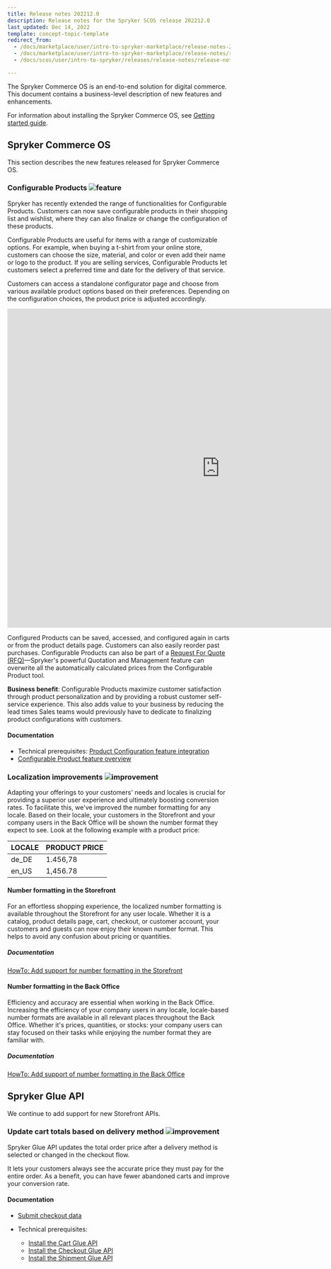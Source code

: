 ```yaml
---
title: Release notes 202212.0
description: Release notes for the Spryker SCOS release 202212.0
last_updated: Dec 14, 2022
template: concept-topic-template
redirect_from:
  - /docs/marketplace/user/intro-to-spryker-marketplace/release-notes-202212.0/release-notes-202212.0.html
  - /docs/marketplace/user/intro-to-spryker-marketplace/release-notes/release-notes-202212.0/release-notes-202212.0.html
  - /docs/scos/user/intro-to-spryker/releases/release-notes/release-notes-202212.0/release-notes-202212.0.html

---
```


The Spryker Commerce OS is an end-to-end solution for digital commerce. This document contains a business-level description of new features and enhancements.

For information about installing the Spryker Commerce OS, see [Getting started guide](/docs/scos/dev/developer-getting-started-guide.html).

## Spryker Commerce OS

This section describes the new features released for Spryker Commerce OS.

### Configurable Products <span class="inline-img">![feature](https://spryker.s3.eu-central-1.amazonaws.com/docs/scos/user/intro-to-spryker/releases/release-notes/feature.png)</span>

Spryker has recently extended the range of functionalities for Configurable Products. Customers can now save configurable products in their shopping list and wishlist, where they can also finalize or change the configuration of these products.

Configurable Products are useful for items with a range of customizable options. For example, when buying a t-shirt from your online store, customers can choose the size, material, and color or even add their name or logo to the product. If you are selling services, Configurable Products let customers select a preferred time and date for the delivery of that service.

Customers can access a standalone configurator page and choose from various available product options based on their preferences. Depending on the configuration choices, the product price is adjusted accordingly.

<iframe width="960" height="720" src="https://spryker.s3.eu-central-1.amazonaws.com/docs/scos/user/features/configurable-product-feature-overview/configurable-product-on-the-storefront.mp4" frameborder="0" allowfullscreen></iframe>

Configured Products can be saved, accessed, and configured again in carts or from the product details page. Customers can also easily reorder past purchases. Configurable Products can also be part of a [Request For Quote (RFQ)](/docs/pbc/all/request-for-quote/{{site.version}}/request-for-quote.html)—Spryker's powerful Quotation and Management feature can overwrite all the automatically calculated prices from the Configurable Product tool.

**Business benefit**: Configurable Products maximize customer satisfaction through product personalization and by providing a robust customer self-service experience. This also adds value to your business by reducing the lead times Sales teams would previously have to dedicate to finalizing product configurations with customers.

#### Documentation

* Technical prerequisites: [Product Configuration feature integration](/docs/scos/dev/feature-integration-guides/202212.0/product-configuration-feature-integration.html)
* [Configurable Product feature overview](/docs/scos/user/features/202212.0/configurable-product-feature-overview.html)

### Localization improvements <span class="inline-img">![improvement](https://spryker.s3.eu-central-1.amazonaws.com/docs/scos/user/intro-to-spryker/releases/release-notes/improvement.png)</span>

Adapting your offerings to your customers' needs and locales is crucial for providing a superior user experience and ultimately boosting conversion rates. To facilitate this, we've improved the number formatting for any locale. Based on their locale, your customers in the Storefront and your company users in the Back Office will be shown the number format they expect to see. Look at the following example with a product price:

| LOCALE | PRODUCT PRICE |
|---|---|
| de_DE | 1.456,78 |
| en_US | 1,456.78 |

#### Number formatting in the Storefront

For an effortless shopping experience, the localized number formatting is available throughout the Storefront for any user locale. Whether it is a catalog, product details page, cart, checkout, or customer account, your customers and guests can now enjoy their known number format. This helps to avoid any confusion about pricing or quantities.

##### Documentation

[HowTo: Add support for number formatting in the Storefront](/docs/pbc/all/miscellaneous/{{site.version}}/spryker-core-feature-overview/howto-add-support-for-number-formatting-in-the-storefront.html#prerequisites)


#### Number formatting in the Back Office
Efficiency and accuracy are essential when working in the Back Office. Increasing the efficiency of your company users in any locale, locale-based number formats are available in all relevant places throughout the Back Office. Whether it's prices, quantities, or stocks: your company users can stay focused on their tasks while enjoying the number format they are familiar with.

##### Documentation

[HowTo: Add support of number formatting in the Back Office](/docs/pbc/all/back-office/{{site.version}}/install-and-upgrade/install-the-back-office-number-formatting.html)


## Spryker Glue API

We continue to add support for new Storefront APIs.

### Update cart totals based on delivery method <span class="inline-img">![improvement](https://spryker.s3.eu-central-1.amazonaws.com/docs/scos/user/intro-to-spryker/releases/release-notes/improvement.png)</span>

Spryker Glue API updates the total order price after a delivery method is selected or changed in the checkout flow.

It lets your customers always see the accurate price they must pay for the entire order. As a benefit, you can have fewer abandoned carts and improve your conversion rate.

#### Documentation

* [Submit checkout data](/docs/pbc/all/cart-and-checkout/{{site.version}}/base-shop/manage-using-glue-api/check-out/glue-api-submit-checkout-data.html)

* Technical prerequisites:
  * [Install the Cart Glue API](/docs/pbc/all/cart-and-checkout/{{site.version}}/base-shop/install-and-upgrade/install-glue-api/install-the-cart-glue-api.html)
  * [Install the Checkout Glue API](/docs/pbc/all/cart-and-checkout/{{site.version}}/base-shop/install-and-upgrade/install-glue-api/install-the-checkout-glue-api.html)
  * [Install the Shipment Glue API](/docs/pbc/all/carrier-management/{{site.version}}/base-shop/install-and-upgrade/install-the-shipment-glue-api.html)
